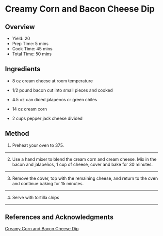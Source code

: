 # Creamy Corn and Bacon Cheese Dip

## Overview

- Yield: 20
- Prep Time: 5 mins
- Cook Time: 45 mins
- Total Time: 50 mins

## Ingredients

- 8 oz cream cheese at room temperature

- 1/2 pound bacon cut into small pieces and cooked

- 4.5 oz can diced jalapenos or green chiles

- 14 oz cream corn

- 2 cups pepper jack cheese divided

## Method

1. Preheat your oven to 375.
---

2. Use a hand mixer to blend the cream corn and cream cheese. Mix in the bacon and jalapeños, 1 cup of cheese, cover and bake for 30 minutes.
---

3. Remove the cover, top with the remaining cheese, and return to the oven and continue baking for 15 minutes.
---

4. Serve with tortilla chips
---

## References and Acknowledgments

[Creamy Corn and Bacon Cheese Dip](https://www.simplejoy.com/creamy-corn-and-bacon-cheese-dip/)
